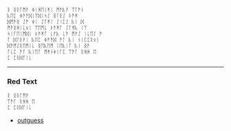 ```
ᚱ ᛝᚱᚪᛗᚹ ᛄᛁᚻᛖᛁᛡᛁ ᛗᚫᚣᚹ ᛠᚪᚫᚾ
ᚣᛖᛈ ᛄᚫᚫᛞᛁᛉᛞᛁᛋᛇ ᛝᛚᚱᛇ ᚦᚫᛡ
ᛞᛗᚫᛝ ᛇᚫ ᛄᛁ ᛇᚪᛡᛁ ᛇᛁᛈᛇ ᚣᛁ ᛞ 
ᛗᚫᛝᚻᛁᚳᛟᛁ ᛠᛖᛗᚳ ᚦᚫᛡᚪ ᛇᚪᛡᚣ ᛁᛉ
ᛋᛁᚪᛖᛁᛗᛞᛁ ᚦᚫᛡᚪ ᚳᚠᚣ ᚳᚫ ᛗᚫᛇ ᛁᚳᛖᛇ ᚫ
ᚪ ᛞᛚᚱᚹᛁ ᚣᛖᛈ ᛄᚫᚫᛞ ᚫᚪ ᚣᛁ ᚾᛁᛈᛈᚱᛟᛁ
ᛞᚫᛗᛇᚱᛖᛗᛁᚳ ᛝᛖᚣᛖᛗ ᛁᛖᚣᛁᚪ ᚣᛁ ᛝᚫ
ᚪᚳᛈ ᚫᚪ ᚣᛁᛖᚪ ᛗᛡᚾᛄᛁᚪᛈ ᛠᚫᚪ ᚱᚻᚻ ᛖ
ᛈ ᛈᚱᛞᚪᛁᚳ
```

---
### Red Text

```
ᚱ ᛝᚱᚪᛗᚹ
ᛠᚫᚪ ᚱᚻᚻ ᛖ
ᛈ ᛈᚱᛞᚪᛁᚳ
```

* [outguess](../../messages/2014/liber_primus/01.jpg.asc)


